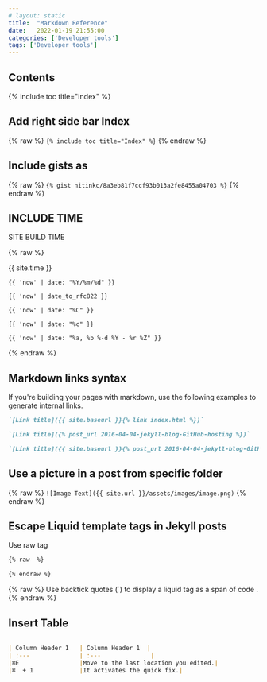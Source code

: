 ```yaml
---
# layout: static
title:  "Markdown Reference"
date:   2022-01-19 21:55:00
categories: ['Developer tools']
tags: ['Developer tools']
---
```


## Contents

{% include toc title="Index" %}

## Add right side bar Index
{% raw  %}
`{% include toc title="Index" %}`
{% endraw %}


## Include gists as
{% raw  %}
`{% gist nitinkc/8a3eb81f7ccf93b013a2fe8455a04703 %}`
{% endraw %}

## INCLUDE TIME

SITE BUILD TIME

{% raw  %}

{{ site.time  }}

`{{ 'now' | date: "%Y/%m/%d" }}`

`{{ 'now' | date_to_rfc822 }}`

`{{ 'now' | date: "%C" }}`

`{{ 'now' | date: "%c" }}`

`{{ 'now' | date: "%a, %b %-d %Y - %r %Z" }}`

{% endraw %}


## Markdown links syntax

If you're building your pages with markdown, use the following examples to generate internal links.


```markdown
`[Link title]({{ site.baseurl }}{% link index.html %})`

`[Link title]({% post_url 2016-04-04-jekyll-blog-GitHub-hosting %})`

`[Link title]({{ site.baseurl }}{% post_url 2016-04-04-jekyll-blog-GitHub-hosting %})`
```

## Use a picture in a post from specific folder
{% raw  %}
`![Image Text]({{ site.url }}/assets/images/image.png)`
{% endraw %}

## Escape Liquid template tags in Jekyll posts

Use raw tag 

```markdown
{% raw  %}

{% endraw %}
```
{% raw  %}
Use backtick quotes (\`) to display a liquid tag as a span of code .
{% endraw %}

## Insert Table

```markdown

| Column Header 1 	| Column Header 1  | 
| :---				| :---    			|      
|⌘E            		|Move to the last location you edited.|
|⌘  + 1        		|It activates the quick fix.|
```
